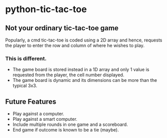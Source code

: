 # python-tic-tac-toe
## Not your ordinary tic-tac-toe game
Popularly, a cmd tic-tac-toe is coded using a 2D array and hence, requests the player to enter the row and column of where he wishes to play.

### This is different. 
- The game board is stored instead in a 1D array and only 1 value is requested from the player, the cell number displayed.
- The game board is dynamic and its dimensions can be more than the typical 3x3.

## Future Features
- Play against a computer.
- Play against a smart computer.
- Include multiple rounds in one game and a scoreboard.
- End game if outcome is known to be a tie (maybe).
